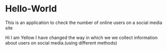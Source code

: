 # Hello-World
This is an application to check the number of online users on a social media site 

Hi I am Yellow
I have changed the way in which we we collect information about users on social media.(using different methods)
